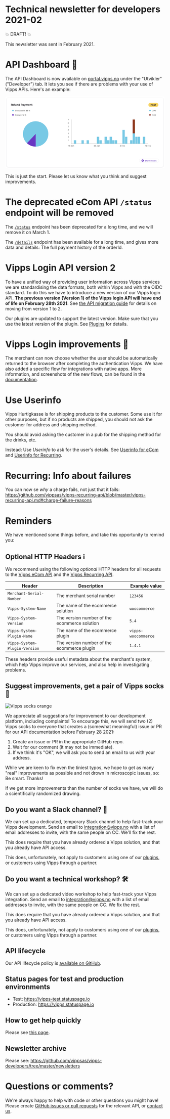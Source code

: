 # Technical newsletter for developers 2021-02

💥 DRAFT! 💥

This newsletter was sent in February 2021.

# API Dashboard 🚦

The API Dashboard is now available on
[portal.vipps.no](https://portal.vipps.no)
under the "Utvikler" ("Developer") tab.
It lets you see if there are problems with your use of Vipps APIs.
Here's an example:

![API Dashboard example](images/2021-02-api-dashboard-example.png)

This is just the start. Please let us know what you think and suggest improvements.

# The deprecated eCom API `/status` endpoint will be removed

The
[`/status`](https://github.com/vippsas/vipps-ecom-api/blob/master/vipps-ecom-api.md#get-payment-status)
endpoint has been deprecated for a long time, and we will remove it on March 1.

The
[`/details`](https://github.com/vippsas/vipps-ecom-api/blob/master/vipps-ecom-api.md#get-payment-details)
endpoint has been available for a long time, and gives more data and details: The full payment history of the orderId.

# Vipps Login API version 2

To have a unified way of providing user information across Vipps services
we are standardising the data formats, both within Vipps and with the OIDC standard.
To do this we have to introduce a new version of our Vipps login API.
**The previous version (Version 1) of the Vipps login API will have end of life on February 28th 2021**.
See
[the API migration guide](https://github.com/vippsas/vipps-login-api/blob/master/vipps-login-migrate-api-1.0-to-2.0.md)
for details on moving from version 1 to 2.

Our plugins are updated to support the latest version.
Make sure that you use the latest version of the plugin.
See
[Plugins](https://github.com/vippsas/vipps-plugins)
for details.

# Vipps Login improvements 🎉

The merchant can now choose whether the user should be automatically returned
to the browser after completing the authentication Vipps.
We have also added a specific flow for integrations with native apps.
More information, and screenshots of the new flows, can be found in the
[documentation](https://github.com/vippsas/vipps-login-api/blob/master/vipps-login-api.md#mobile-flow---app-switch-based-flow).

# Use Userinfo

Vipps Hurtigkasse is for shipping products to the customer.
Some use it for other purposes, but if no products are shipped,
you should not ask the customer for address and shipping method.

You should avoid asking the customer in a pub for the shipping method for the drinks, etc.

Instead: Use _Userinfo_ to ask for the user's details. See
[Userinfo for eCom](https://github.com/vippsas/vipps-ecom-api/blob/master/vipps-ecom-api.md#userinfo)
and
[Userinfo for Recurring](https://github.com/vippsas/vipps-recurring-api/blob/master/vipps-recurring-api.md#userinfo).

# Recurring: Info about failures

You can now se _why_ a charge fails, not just that it fails:
https://github.com/vippsas/vipps-recurring-api/blob/master/vipps-recurring-api.md#charge-failure-reasons

# Reminders

We have mentioned some things before, and take this opportunity to remind you:

## Optional HTTP Headers ℹ️

We recommend using the following _optional_ HTTP headers for all requests to the
[Vipps eCom API](https://github.com/vippsas/vipps-ecom-api/)
and the
[Vipps Recurring API](https://github.com/vippsas/vipps-recurring-api/).

| Header                        | Description                                  | Example value        |
| ----------------------------- | -------------------------------------------- | -------------------- |
| `Merchant-Serial-Number`      | The merchant serial number                   | `123456`             |
| `Vipps-System-Name`           | The name of the ecommerce solution           | `woocommerce`        |
| `Vipps-System-Version`        | The version number of the ecommerce solution | `5.4`                |
| `Vipps-System-Plugin-Name`    | The name of the ecommerce plugin             | `vipps-woocommerce`  |
| `Vipps-System-Plugin-Version` | The version number of the ecommerce plugin   | `1.4.1`              |

These headers provide useful metadata about the merchant's system,
which help Vipps improve our services, and also help in investigating problems.   

## Suggest improvements, get a pair of Vipps socks 🧦

![Vipps socks orange](images/2020-11-sock-orange.jpg)

We appreciate all suggestions for improvement to our development platform,
including complaints! To encourage this, we will send two (2) Vipps socks to
everyone that creates a (somewhat meaningful) issue or PR for our API
documentation before February 28 2021:

1. Create an issue or PR in the appropriate GitHub repo.
2. Wait for our comment (it may not be immediate).
3. If we think it's "OK", we will ask you to send an email to us with your address.

While we are keen to fix even the tiniest typos, we hope to get as many
"real" improvements as possible and not drown in microscopic issues, so:
Be smart. Thanks!

If we get more improvements than the number of socks we have,
we will do a scientifically randomized drawing.

## Do you want a Slack channel? 📢

We can set up a dedicated, temporary Slack channel to help fast-track your
Vipps development. Send an email to integration@vipps.no with a list of
email addresses to invite, with the same people on CC. We'll fix the rest.

This does require that you have already ordered a Vipps solution, and
that you already have API access.

This does, unfortunately, not apply to customers using one of our
[plugins](https://github.com/vippsas/vipps-developers#plugins), or
customers using Vipps through a partner.

## Do you want a technical workshop? 🛠

We can set up a dedicated video workshop to help fast-track your
Vipps integration. Send an email to integration@vipps.no with a list of
email addresses to invite, with the same people on CC. We fix the rest.

This does require that you have already ordered a Vipps solution, and
that you already have API access.

This does, unfortunately, not apply to customers using one of our
[plugins](https://github.com/vippsas/vipps-developers#plugins), or
customers using Vipps through a partner.

## API lifecycle

Our API lifecycle policy is
[available on GitHub](https://github.com/vippsas/vipps-developers/blob/master/vipps-api-lifecycle.md).

## Status pages for test and production environments

* Test: https://vipps-test.statuspage.io
* Production: https://vipps.statuspage.io

## How to get help quickly

Please see
[this page](https://github.com/vippsas/vipps-developers/blob/master/contact.md).

## Newsletter archive

Please see: https://github.com/vippsas/vipps-developers/tree/master/newsletters

# Questions or comments?

We're always happy to help with code or other questions you might have!
Please create [GitHub issues or pull requests](https://github.com/vippsas)
for the relevant API,
or [contact us](https://github.com/vippsas/vipps-developers/blob/master/contact.md).
